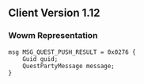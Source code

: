 ## Client Version 1.12

### Wowm Representation
```rust,ignore
msg MSG_QUEST_PUSH_RESULT = 0x0276 {
    Guid guid;    
    QuestPartyMessage message;    
}

```
